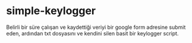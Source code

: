 # simple-keylogger
Belirli bir süre çalışan ve kaydettiği veriyi bir google form adresine submit eden, ardından txt dosyasını ve kendini silen basit bir keylogger script.
